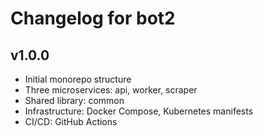 # Changelog for bot2

## v1.0.0
- Initial monorepo structure
- Three microservices: api, worker, scraper
- Shared library: common
- Infrastructure: Docker Compose, Kubernetes manifests
- CI/CD: GitHub Actions

